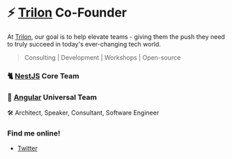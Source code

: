 # ⚡️ <a href="https://trilon.io" target="_blank">Trilon</a> Co-Founder

At <a href="https://trilon.io" target="_blank">Trilon</a>, our goal is to help elevate teams - giving them the push they need to truly succeed in today's ever-changing tech world.

> Consulting | Development | Workshops | Open-source

<!--
<a href="https://trilon.io" target="_blank">![](https://trilon.io/meta/og-image.png)</a>-->

### 🐈 <a href="https://nestjs.com" target="_blank">NestJS</a> Core Team

### 🔺 <a href="https://github.com/angular" target="_blank">Angular</a> Universal Team

🛠️ Architect, Speaker, Consultant, Software Engineer

### Find me online!

- <a href="https://twitter.com/MarkPieszak" target="_blank">Twitter</a>

<!--
**MarkPieszak/MarkPieszak** is a ✨ _special_ ✨ repository because its `README.md` (this file) appears on your GitHub profile.

Here are some ideas to get you started:

- 🔭 I’m currently working on ...
- 🌱 I’m currently learning ...
- 👯 I’m looking to collaborate on ...
- 🤔 I’m looking for help with ...
- 💬 Ask me about ...
- 📫 How to reach me: ...
- 😄 Pronouns: ...
- ⚡ Fun fact: ...
-->
